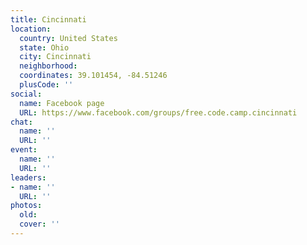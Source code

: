 ```yaml
---
title: Cincinnati
location:
  country: United States
  state: Ohio
  city: Cincinnati
  neighborhood: 
  coordinates: 39.101454, -84.51246
  plusCode: ''
social:
  name: Facebook page
  URL: https://www.facebook.com/groups/free.code.camp.cincinnati
chat:
  name: ''
  URL: ''
event:
  name: ''
  URL: ''
leaders:
- name: ''
  URL: ''
photos:
  old: 
  cover: ''
---
```

